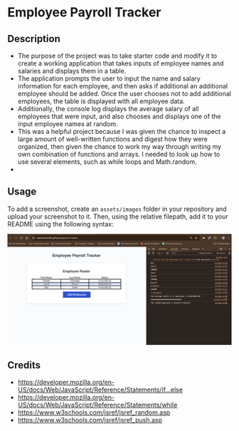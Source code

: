 # Employee Payroll Tracker

## Description

- The purpose of the project was to take starter code and modify it to create a working application that takes inputs of employee names and salaries and displays them in a table.
- The application prompts the user to input the name and salary information for each employee, and then asks if additional an additional employee should be added. Once the user chooses not to add additional employees, the table is displayed with all employee data. 
- Additionally, the console log displays the average salary of all employees that were input, and also chooses and displays one of the input employee names at random. 
- This was a helpful project because I was given the chance to inspect a large amount of well-written functions and digest how they were organized, then given the chance to work my way through writing my own combination of functions and arrays. I needed to look up how to use several elements, such as while loops and Math.random.
- 
## Usage

To add a screenshot, create an `assets/images` folder in your repository and upload your screenshot to it. Then, using the relative filepath, add it to your README using the following syntax:

![image of deployed site](https://github.com/adammathis05/payroll-tracker/blob/main/assets/Screenshot%202024-06-04%20at%2021.13.54.png)

## Credits
- https://developer.mozilla.org/en-US/docs/Web/JavaScript/Reference/Statements/if...else
- https://developer.mozilla.org/en-US/docs/Web/JavaScript/Reference/Statements/while
- https://www.w3schools.com/jsref/jsref_random.asp
- https://www.w3schools.com/jsref/jsref_push.asp
  
